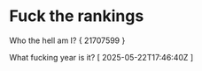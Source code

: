 # Fuck the rankings

Who the hell am I?
{ 21707599 }

What fucking year is it?
[ 2025-05-22T17:46:40Z ]
